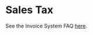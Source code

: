 # Sales Tax

See the Invoice System FAQ [here](https://www.reddit.com/r/JapanFinance/about/wiki/index/earning/business/invoices/).
